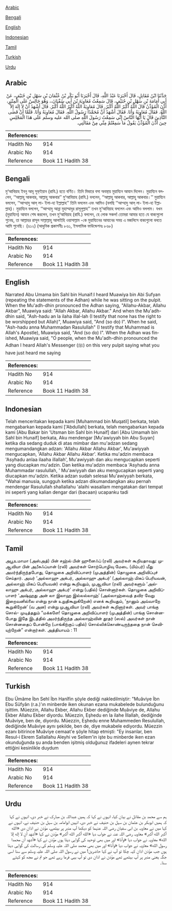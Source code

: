 [Arabic](#arabic)

[Bengali](#bengali)

[English](#english)

[Indonesian](#indonesian)

[Tamil](#tamil)

[Turkish](#turkish)

[Urdu](#urdu)

## Arabic


<div dir="rtl" lang="ar" style={{fontSize:'larger',backgroundColor:'#f8f9fa',padding:20}}>
حَدَّثَنَا ابْنُ مُقَاتِلٍ، قَالَ أَخْبَرَنَا عَبْدُ اللَّهِ، قَالَ أَخْبَرَنَا أَبُو بَكْرِ بْنُ عُثْمَانَ بْنِ سَهْلِ بْنِ حُنَيْفٍ، عَنْ أَبِي أُمَامَةَ بْنِ سَهْلِ بْنِ حُنَيْفٍ، قَالَ سَمِعْتُ مُعَاوِيَةَ بْنَ أَبِي سُفْيَانَ،، وَهُوَ جَالِسٌ عَلَى الْمِنْبَرِ، أَذَّنَ الْمُؤَذِّنُ قَالَ اللَّهُ أَكْبَرُ اللَّهُ أَكْبَرُ‏.‏ قَالَ مُعَاوِيَةُ اللَّهُ أَكْبَرُ اللَّهُ أَكْبَرُ‏.‏ قَالَ أَشْهَدُ أَنْ لاَ إِلَهَ إِلاَّ اللَّهُ‏.‏ فَقَالَ مُعَاوِيَةُ وَأَنَا‏.‏ فَقَالَ أَشْهَدُ أَنَّ مُحَمَّدًا رَسُولُ اللَّهِ‏.‏ فَقَالَ مُعَاوِيَةُ وَأَنَا‏.‏ فَلَمَّا أَنْ قَضَى التَّأْذِينَ قَالَ يَا أَيُّهَا النَّاسُ إِنِّي سَمِعْتُ رَسُولَ اللَّهِ صلى الله عليه وسلم عَلَى هَذَا الْمَجْلِسِ حِينَ أَذَّنَ الْمُؤَذِّنُ يَقُولُ مَا سَمِعْتُمْ مِنِّي مِنْ مَقَالَتِي‏.‏
</div>
<div style={{backgroundColor:'#f8f9fa',padding:20, marginBottom: 10}}><table> <thead> <tr> <th>References:</th> <th></th> </tr> </thead> <tbody><tr><td>Hadith No</td><td>914</td></tr><tr><td>Arabic No</td><td>914</td></tr><tr><td>Reference</td><td>Book 11 Hadith 38</td></tr></tbody></table></div>

## Bengali


<div dir="ltr" lang="bn" style={{fontSize:'larger',backgroundColor:'#f8f9fa',padding:20}}>
মু‘আবিয়াহ ইবনু আবূ সুফ্ইয়ান (রাযি.) হতে বর্ণিত। তিনি মিম্বারে বসা অবস্থায় মুয়ায্যিন আযান দিলেন। মুয়ায্যিন বললেন, ‘‘আল্লাহু আকবার, আল্লাহু আকবার’’ মু‘আবিয়াহ (রাযি.) বললেন, ‘‘আল্লাহু আকবার, আল্লাহু আকবার।’’ মুয়ায্যিন বললেন, ‘‘আশ্হাদু আল্ লা- ইলা-হা ইল্লাল্লাহ’’ তিনি বললেন এবং আমিও (বলছি ‘‘আশ্হাদু আল্ লা- ইলা-হা ইল্লাল্লাহ)। মুয়ায্যিন বললেন, ‘‘আশ্হাদু আন্না মুহাম্মাদুর রাসূলুল্লাহ’’ তখন মু‘আবিয়াহ বললেন এবং আমিও বললাম। যখন (মুয়ায্যিন) আযান শেষ করলেন, তখন মু‘আবিয়াহ (রাযি.) বললেন, হে লোক সকল! তোমরা আমার হতে যে বাক্যগুলো শুনেছ, তা আল্লাহর রাসূল সাল্লাল্লাহু আলাইহি ওয়াসাল্লাম -কে মুয়ায্যিনের আযানের সময় এ মজলিসে বাক্যগুলো বলতে আমি শুনেছি। (৬১২) (আধুনিক প্রকাশনীঃ ৮৬১, ইসলামিক ফাউন্ডেশনঃ ৮৬৮)
</div>
<div style={{backgroundColor:'#f8f9fa',padding:20, marginBottom: 10}}><table> <thead> <tr> <th>References:</th> <th></th> </tr> </thead> <tbody><tr><td>Hadith No</td><td>914</td></tr><tr><td>Arabic No</td><td>914</td></tr><tr><td>Reference</td><td>Book 11 Hadith 38</td></tr></tbody></table></div>

## English


<div dir="ltr" lang="en" style={{fontSize:'larger',backgroundColor:'#f8f9fa',padding:20}}>
Narrated Abu Umama bin Sahl bin Hunaif:I heard Muawiya bin Abi Sufyan (repeating the statements of the Adhan) while he was sitting on the pulpit. When the Mu'adh-dhin pronounced the Adhan saying, "Allahu-Akbar, Allahu Akbar", Muawiya said: "Allah Akbar, Allahu Akbar." And when the Mu'adh-dhin said, "Ash-hadu an la ilaha illal-lah (I testify that none has the right to be worshipped but Allah)", Muawiya said, "And (so do) I". When he said, "Ash-hadu anna Muhammadan Rasulullah" (I testify that Muhammad is Allah's Apostle), Muawiya said, "And (so do) I". When the Adhan was finished, Muawiya said, "O people, when the Mu'adh-dhin pronounced the Adhan I heard Allah's Messenger (ﷺ) on this very pulpit saying what you have just heard me saying
</div>
<div style={{backgroundColor:'#f8f9fa',padding:20, marginBottom: 10}}><table> <thead> <tr> <th>References:</th> <th></th> </tr> </thead> <tbody><tr><td>Hadith No</td><td>914</td></tr><tr><td>Arabic No</td><td>914</td></tr><tr><td>Reference</td><td>Book 11 Hadith 38</td></tr></tbody></table></div>

## Indonesian


<div dir="ltr" lang="id" style={{fontSize:'larger',backgroundColor:'#f8f9fa',padding:20}}>
Telah menceritakan kepada kami [Muhammad bin Muqatil] berkata, telah mengabarkan kepada kami ['Abdullah] berkata, telah mengabarkan kepada kami [Abu Bakar bin 'Utsman bin Sahl bin Hunaif] dari [Abu Umamah bin Sahl bin Hunaif] berkata, Aku mendengar [Mu'awiyyah bin Abu Suyan] ketika dia sedang duduk di atas mimbar dan mu'adzan sedang mengumandangkan adzan: 'Allahu Akbar Allahu Akbar', Mu'awiyyah mengucapkan, 'Allahu Akbar Allahu Akbar'. Ketika mu'adzin membaca 'Asyhadu anlaa ilaaha illallah', Mu'awiyyah dan aku mengucapkan seperti yang diucapkan mu'adzin. Dan ketika mu'adzin membaca 'Asyhadu anna Muhammadar rasulullah, ' Mu'awiyyah dan aku mengucapkan seperti yang diucapkan mu'adzin. Ketika adzan sudah selesai Mu'awiyyah berkata, "Wahai manusia, sungguh ketika adzan dikumandangkan aku pernah mendengar Rasulullah shallallahu 'alaihi wasallam mengatakan dari tempat ini seperti yang kalian dengar dari (bacaan) ucapanku tadi
</div>
<div style={{backgroundColor:'#f8f9fa',padding:20, marginBottom: 10}}><table> <thead> <tr> <th>References:</th> <th></th> </tr> </thead> <tbody><tr><td>Hadith No</td><td>914</td></tr><tr><td>Arabic No</td><td>914</td></tr><tr><td>Reference</td><td>Book 11 Hadith 38</td></tr></tbody></table></div>

## Tamil


<div dir="ltr" lang="ta" style={{fontSize:'larger',backgroundColor:'#f8f9fa',padding:20}}>
அபூஉமாமா (அஸ்அத்) பின் சஹ்ல் பின் ஹுனைஃப் (ரலி) அவர்கள் கூறியதாவது: முஆவியா பின் அபீசுஃப்யான் (ரலி) அவர்கள் சொற்பொழிவு மேடை (மிம்பர்) மீது அமர்ந்திருந்தபோது, தொழுகை அறிவிப்பாளர் (முஅத்தின்) தொழுகை அறிவிப்புச் செய்தார். அவர் ‘அல்லாஹு அக்பர், அல்லாஹு அக்பர்’ (அல்லாஹ் மிகப் பெரியவன், அல்லாஹ் மிகப் பெரியவன்) என்று கூறியதும், முஆவியா (ரலி) அவர்களும் ‘அல்லாஹு அக்பர், அல்லாஹு அக்பர்’ என்று (பதில்) சொன்னார்கள். தொழுகை அறிவிப்பாளர் ‘அஷ்ஹது அன் லா இலாஹ இல்லல்லாஹ்’ (அல்லாஹ்வைத் தவிர வேறு இறைவனில்லை என்று நான் உறுதிகூறுகிறேன்) எனக் கூறியதும், ‘நானும் அவ்வாறே கூறுகிறேன்’ (வ அன) என்று முஆவியா (ரலி) அவர்கள் கூறினார்கள். அவர் பாங்கு சொல்- முடித்ததும் “மக்களே! தொழுகை அறிவிப்பாளர் (முஅத்தின்) பாங்கு சொன்னபோது இதே இடத்தில் அமர்ந்திருந்த அல்லாஹ்வின் தூதர் (ஸல்) அவர்கள் நான் சொன்னதைப் போன்றே (பாங்கிற்குப் பதில்) சொல்லிக்கொண்டிருந்ததை நான் செவியுற்றேன்” என்றார்கள். அத்தியாயம் : 11
</div>
<div style={{backgroundColor:'#f8f9fa',padding:20, marginBottom: 10}}><table> <thead> <tr> <th>References:</th> <th></th> </tr> </thead> <tbody><tr><td>Hadith No</td><td>914</td></tr><tr><td>Arabic No</td><td>914</td></tr><tr><td>Reference</td><td>Book 11 Hadith 38</td></tr></tbody></table></div>

## Turkish


<div dir="ltr" lang="tr" style={{fontSize:'larger',backgroundColor:'#f8f9fa',padding:20}}>
Ebu Ümâme İbn Sehl İbn Hanîfin şöyle dediği nakledilmiştir: "Muâviye İbn Ebu Süfyân (r.a.)'ın minberde iken okunan ezana mukabelede bulunduğunu işittim. Müezzin, Allahu Ekber, Allahu Ekber dediğinde Muâviye de, Allahu Ekber Allahu Ekber diyordu. Müezzin, Eşhedu en la ilahe İllallah, dediğinde Muâviye, ben de, diyordu. Müezzin, Eşhedu enne Muhammeden Resulullah, dediğinde Muâviye aynı şekilde, ben de, diye mukabele ediyordu. Müezzin ezanı bitirince Muâviye cemaat'e şöyle hitap etmişti: "Ey insanlar, ben Resul-i Ekrem Sallallahu Aleyhi ve Sellem'in işte bu minberde iken ezan okunduğunda şu anda benden işitmiş olduğunuz ifadeleri aynen tekrar ettiğini kesinlikle duydum
</div>
<div style={{backgroundColor:'#f8f9fa',padding:20, marginBottom: 10}}><table> <thead> <tr> <th>References:</th> <th></th> </tr> </thead> <tbody><tr><td>Hadith No</td><td>914</td></tr><tr><td>Arabic No</td><td>914</td></tr><tr><td>Reference</td><td>Book 11 Hadith 38</td></tr></tbody></table></div>

## Urdu


<div dir="rtl" lang="ur" style={{fontSize:'larger',backgroundColor:'#f8f9fa',padding:20}}>
ہم سے محمد بن مقاتل نے بیان کیا، انہوں نے کہا کہ ہمیں عبداللہ بن مبارک نے خبر دی، انہوں نے کہا کہ ہمیں ابوبکر بن عثمان بن سہل بن حنیف نے خبر دی، انہیں ابوامامہ بن سہل بن حنیف نے، انہوں نے کہا میں نے معاویہ بن ابی سفیان رضی اللہ عنہما کو دیکھا آپ منبر پر بیٹھے، مؤذن نے اذان دی «الله أكبر الله أكبر‏» معاویہ رضی اللہ عنہ نے جواب دیا «الله أكبر الله أكبر‏» مؤذن نے کہا «أشهد أن لا إله إلا الله‏» معاویہ نے جواب دیا «وأنا‏» اور میں بھی توحید کی گواہی دیتا ہوں مؤذن نے کہا «أشهد أن محمدا رسول الله‏» معاویہ نے جواب دیا «وأنا‏» اور میں بھی محمد صلی اللہ علیہ وسلم کی رسالت کی گواہی دیتا ہوں جب مؤذن اذان کہہ چکا تو آپ نے کہا حاضرین! میں نے رسول اللہ صلی اللہ علیہ وسلم سے سنا اسی جگہ یعنی منبر پر آپ بیٹھے تھے مؤذن نے اذان دی تو آپ یہی فرما رہے تھے جو تم نے مجھ کو کہتے سنا۔
</div>
<div style={{backgroundColor:'#f8f9fa',padding:20, marginBottom: 10}}><table> <thead> <tr> <th>References:</th> <th></th> </tr> </thead> <tbody><tr><td>Hadith No</td><td>914</td></tr><tr><td>Arabic No</td><td>914</td></tr><tr><td>Reference</td><td>Book 11 Hadith 38</td></tr></tbody></table></div>